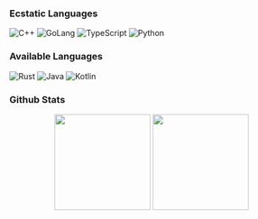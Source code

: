 
### Ecstatic Languages

![C++](https://img.shields.io/badge/C%2b%2b-00599C?style=flat-square&logo=c%2b%2b&logoColor=ffffff)
![GoLang](https://img.shields.io/badge/GoLang-00ADD8?style=flat-square&logo=go&logoColor=ffffff)
![TypeScript](https://img.shields.io/badge/Typescript-007ACC?style=flat-square&logo=TypeScript&logoColor=ffffff)
![Python](https://img.shields.io/badge/Python-3776AB?style=flat-square&logo=Python&logoColor=ffffff)

### Available Languages

![Rust](https://img.shields.io/badge/Rust-000000?style=flat-square&logo=rust&logoColor=ffffff)
![Java](https://img.shields.io/badge/Java-007396?style=flat-square&logo=java&logoColor=ffffff)
![Kotlin](https://img.shields.io/badge/Kotlin-0095D5?style=flat-square&logo=Kotlin&logoColor=ffffff)

### Github Stats

<p align="center">
    <img height="170" src="https://github-readme-stats.vercel.app/api?username=sakurafisch&show_icons=true">
    <img height="170" src="https://github-readme-stats.vercel.app/api/top-langs/?username=sakurafisch&langs_count=7&layout=compact&hide=less,objective-c,powershell,html,css,javascript,cmake,shell,ruby,batchfile,starlark,assembly,makefile,dockerfile,c,c%23"
</p>



